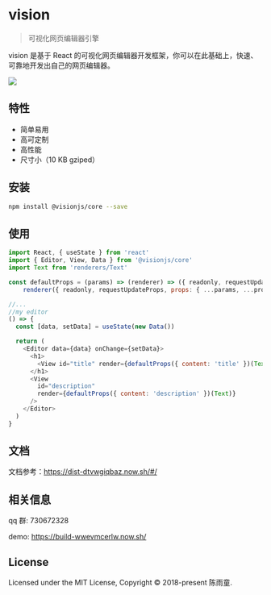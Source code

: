 # vision
> 可视化网页编辑器引擎

vision 是基于 React 的可视化网页编辑器开发框架，你可以在此基础上，快速、可靠地开发出自己的网页编辑器。

![](screen.gif)

## 特性

- 简单易用
- 高可定制
- 高性能
- 尺寸小（10 KB gziped）

## 安装

```sh
npm install @visionjs/core --save
```

## 使用

```javascript
import React, { useState } from 'react'
import { Editor, View, Data } from '@visionjs/core'
import Text from 'renderers/Text'

const defaultProps = (params) => (renderer) => ({ readonly, requestUpdateProps, props }) =>
    renderer({ readonly, requestUpdateProps, props: { ...params, ...props } })

//...
//my editor
() => {
  const [data, setData] = useState(new Data())

  return (
    <Editor data={data} onChange={setData}>
      <h1>
        <View id="title" render={defaultProps({ content: 'title' })(Text)} />
      </h1>
      <View
        id="description"
        render={defaultProps({ content: 'description' })(Text)}
      />
    </Editor>
  )
}
```

## 文档

文档参考：https://dist-dtvwgiqbaz.now.sh/#/

## 相关信息

qq 群: 730672328  

demo: https://build-wwevmcerlw.now.sh/

## License

Licensed under the MIT License, Copyright © 2018-present 陈雨童.